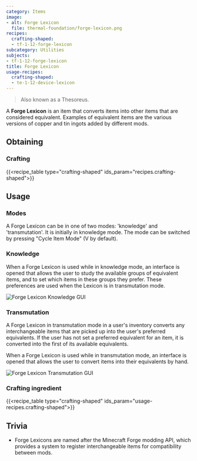 ```yaml
---
category: Items
image:
- alt: Forge Lexicon
  file: thermal-foundation/forge-lexicon.png
recipes:
  crafting-shaped:
  - tf-1-12-forge-lexicon
subcategory: Utilities
subjects:
- tf-1-12-forge-lexicon
title: Forge Lexicon
usage-recipes:
  crafting-shaped:
  - te-1-12-device-lexicon
---
```


> Also known as a Thesoreus.


A **Forge Lexicon** is an item that converts items into other items that are
considered equivalent. Examples of equivalent items are the various versions of
copper and tin ingots added by different mods.


Obtaining
---------

### Crafting
{{<recipe_table type="crafting-shaped" ids_param="recipes.crafting-shaped">}}


Usage
-----

### Modes
A Forge Lexicon can be in one of two modes: 'knowledge' and 'transmutation'. It
is initially in knowledge mode. The mode can be switched by pressing "Cycle Item
Mode" (V by default).

### Knowledge
When a Forge Lexicon is used while in knowledge mode, an interface is opened
that allows the user to study the available groups of equivalent items, and to
set which items in these groups they prefer. These preferences are used when the
Lexicon is in transmutation mode.

![Forge Lexicon Knowledge GUI](/images/docs/1.12/thermal-foundation/forge-lexicon-gui-knowledge.png)

### Transmutation
A Forge Lexicon in transmutation mode in a user's inventory converts any
interchangeable items that are picked up into the user's preferred equivalents.
If the user has not set a preferred equivalent for an item, it is converted into
the first of its available equivalents.

When a Forge Lexicon is used while in transmutation mode, an interface is opened
that allows the user to convert items into their equivalents by hand.

![Forge Lexicon Transmutation GUI](/images/docs/1.12/thermal-foundation/forge-lexicon-gui-transmutation.png)

### Crafting ingredient
{{<recipe_table type="crafting-shaped" ids_param="usage-recipes.crafting-shaped">}}


Trivia
------

* Forge Lexicons are named after the Minecraft Forge modding API, which provides
  a system to register interchangeable items for compatibility between mods.
